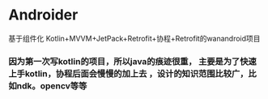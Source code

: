 # Androider
基于组件化 Kotlin+MVVM+JetPack+Retrofit+协程+Retrofit的wanandroid项目
### 因为第一次写kotlin的项目，所以java的痕迹很重， 主要是为了快速上手kotlin，协程后面会慢慢的加上去 ，设计的知识范围比较广，比如ndk。opencv等等